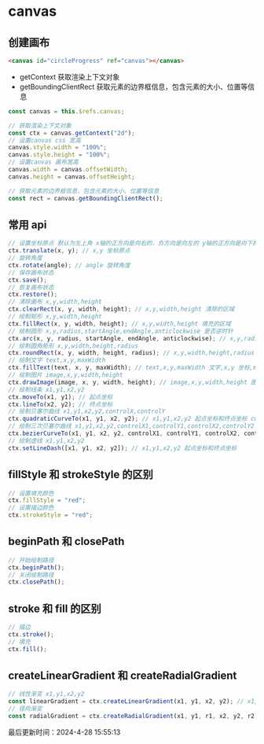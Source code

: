 <!--
 * @Description: canvas使用规范
 * @Author: panrui
 * @Date: 2023-04-25 08:57:17
 * @LastEditTime: 2023-07-05 08:38:56
 * @LastEditors: panrui
 * 不忘初心,不负梦想
-->

# canvas

## 创建画布

```html
<canvas id="circleProgress" ref="canvas"></canvas>
```

- getContext 获取渲染上下文对象
- getBoundingClientRect 获取元素的边界框信息，包含元素的大小、位置等信息

```js
const canvas = this.$refs.canvas;

// 获取渲染上下文对象
const ctx = canvas.getContext("2d");
// 设置canvas css 宽高
canvas.style.width = "100%";
canvas.style.height = "100%";
// 设置canvas 画布宽高
canvas.width = canvas.offsetWidth;
canvas.height = canvas.offsetHeight;

// 获取元素的边界框信息，包含元素的大小、位置等信息
const rect = canvas.getBoundingClientRect();
```

## 常用 api

```js
// 设置坐标原点 默认为左上角 x轴的正方向是向右的，负方向是向左的 y轴的正方向是向下的，负方向是向上的
ctx.translate(x, y); // x,y 坐标原点
// 旋转角度
ctx.rotate(angle); // angle 旋转角度
// 保存画布状态
ctx.save();
// 恢复画布状态
ctx.restore();
// 清除画布 x,y,width,height
ctx.clearRect(x, y, width, height); // x,y,width,height 清除的区域
// 绘制矩形 x,y,width,height
ctx.fillRect(x, y, width, height); // x,y,width,height 填充的区域
// 绘制圆形 x,y,radius,startAngle,endAngle,anticlockwise 是否逆时针
ctx.arc(x, y, radius, startAngle, endAngle, anticlockwise); // x,y,radius 圆心坐标和半径 startAngle,endAngle 起始角度和结束角度 anticlockwise 是否逆时针
// 绘制圆角矩形 x,y,width,height,radius
ctx.roundRect(x, y, width, height, radius); // x,y,width,height,radius 圆角矩形的坐标和宽高和圆角半径
// 绘制文字 text,x,y,maxWidth
ctx.fillText(text, x, y, maxWidth); // text,x,y,maxWidth 文字,x,y 坐标,maxWidth 最大宽度
// 绘制图片 image,x,y,width,height
ctx.drawImage(image, x, y, width, height); // image,x,y,width,height 图片,x,y 坐标,width,height 宽高
// 绘制线条 x1,y1,x2,y2
ctx.moveTo(x1, y1); // 起点坐标
ctx.lineTo(x2, y2); // 终点坐标
// 绘制贝塞尔曲线 x1,y1,x2,y2,controlX,controlY
ctx.quadraticCurveTo(x1, y1, x2, y2); // x1,y1,x2,y2 起点坐标和终点坐标 controlX,controlY 控制点坐标
// 绘制三次贝塞尔曲线 x1,y1,x2,y2,controlX1,controlY1,controlX2,controlY2
ctx.bezierCurveTo(x1, y1, x2, y2, controlX1, controlY1, controlX2, controlY2); // x1,y1,x2,y2 起点坐标和终点坐标 controlX1,controlY1,controlX2,controlY2 控制点坐标
// 绘制虚线 x1,y1,x2,y2
ctx.setLineDash([x1, y1, x2, y2]); // x1,y1,x2,y2 起点坐标和终点坐标
```

## fillStyle 和 strokeStyle 的区别

```js
// 设置填充颜色
ctx.fillStyle = "red";
// 设置描边颜色
ctx.strokeStyle = "red";
```

## beginPath 和 closePath

```js
// 开始绘制路径
ctx.beginPath();
// 关闭绘制路径
ctx.closePath();
```

## stroke 和 fill 的区别

```js
// 描边
ctx.stroke();
// 填充
ctx.fill();
```

## createLinearGradient 和 createRadialGradient

```js
// 线性渐变 x1,y1,x2,y2
const linearGradient = ctx.createLinearGradient(x1, y1, x2, y2); // x1,y1 起点坐标 x2,y2 终点坐标
// 径向渐变
const radialGradient = ctx.createRadialGradient(x1, y1, r1, x2, y2, r2); // x1,y1,r1 起点坐标和半径 x2,y2,r2 终点坐标和半径
```

最后更新时间：2024-4-28 15:55:13